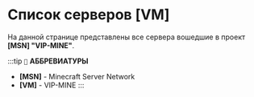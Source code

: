 # Список серверов [VM]
На данной странице представлены все сервера вошедшие в проект **[MSN] "VIP-MINE"**.

:::tip `📖` **АББРЕВИАТУРЫ**
- **[MSN]** - Minecraft Server Network
- **[VM]** - VIP-MINE 
:::
